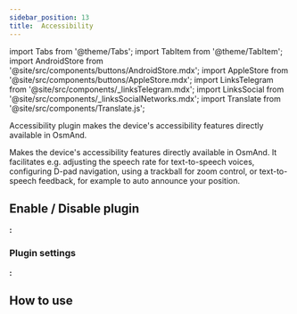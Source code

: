 ```yaml
---
sidebar_position: 13
title:  Accessibility
---
```


import Tabs from '@theme/Tabs';
import TabItem from '@theme/TabItem';
import AndroidStore from '@site/src/components/buttons/AndroidStore.mdx';
import AppleStore from '@site/src/components/buttons/AppleStore.mdx';
import LinksTelegram from '@site/src/components/_linksTelegram.mdx';
import LinksSocial from '@site/src/components/_linksSocialNetworks.mdx';
import Translate from '@site/src/components/Translate.js';

Accessibility plugin makes the device's accessibility features directly available in OsmAnd.

Makes the device's accessibility features directly available in OsmAnd. It facilitates e.g. adjusting the speech rate for text-to-speech voices, configuring D-pad navigation, using a trackball for zoom control, or text-to-speech feedback, for example to auto announce your position.


## Enable / Disable plugin

**<Translate android="true" ids="android_button_seq"/>:** <Translate android="true" ids="shared_string_menu,plugins_menu_group:,shared_string_accessibility"/>


### Plugin settings

**<Translate android="true" ids="android_button_seq"/>:** <Translate android="true" ids="shared_string_menu,plugins_menu_group:,shared_string_accessibility,shared_string_settings"/>


## How to use